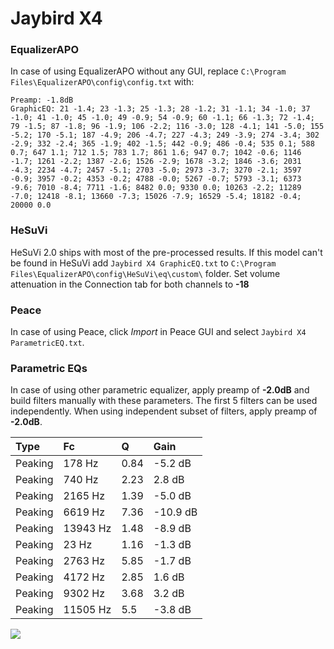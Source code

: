# Jaybird X4

### EqualizerAPO
In case of using EqualizerAPO without any GUI, replace `C:\Program Files\EqualizerAPO\config\config.txt`
with:
```
Preamp: -1.8dB
GraphicEQ: 21 -1.4; 23 -1.3; 25 -1.3; 28 -1.2; 31 -1.1; 34 -1.0; 37 -1.0; 41 -1.0; 45 -1.0; 49 -0.9; 54 -0.9; 60 -1.1; 66 -1.3; 72 -1.4; 79 -1.5; 87 -1.8; 96 -1.9; 106 -2.2; 116 -3.0; 128 -4.1; 141 -5.0; 155 -5.2; 170 -5.1; 187 -4.9; 206 -4.7; 227 -4.3; 249 -3.9; 274 -3.4; 302 -2.9; 332 -2.4; 365 -1.9; 402 -1.5; 442 -0.9; 486 -0.4; 535 0.1; 588 0.7; 647 1.1; 712 1.5; 783 1.7; 861 1.6; 947 0.7; 1042 -0.6; 1146 -1.7; 1261 -2.2; 1387 -2.6; 1526 -2.9; 1678 -3.2; 1846 -3.6; 2031 -4.3; 2234 -4.7; 2457 -5.1; 2703 -5.0; 2973 -3.7; 3270 -2.1; 3597 -0.9; 3957 -0.2; 4353 -0.2; 4788 -0.0; 5267 -0.7; 5793 -3.1; 6373 -9.6; 7010 -8.4; 7711 -1.6; 8482 0.0; 9330 0.0; 10263 -2.2; 11289 -7.0; 12418 -8.1; 13660 -7.3; 15026 -7.9; 16529 -5.4; 18182 -0.4; 20000 0.0
```

### HeSuVi
HeSuVi 2.0 ships with most of the pre-processed results. If this model can't be found in HeSuVi add
`Jaybird X4 GraphicEQ.txt` to `C:\Program Files\EqualizerAPO\config\HeSuVi\eq\custom\` folder.
Set volume attenuation in the Connection tab for both channels to **-18**

### Peace
In case of using Peace, click *Import* in Peace GUI and select `Jaybird X4 ParametricEQ.txt`.

### Parametric EQs
In case of using other parametric equalizer, apply preamp of **-2.0dB** and build filters manually
with these parameters. The first 5 filters can be used independently.
When using independent subset of filters, apply preamp of **-2.0dB**.

| Type    | Fc       |    Q | Gain     |
|:--------|:---------|:-----|:---------|
| Peaking | 178 Hz   | 0.84 | -5.2 dB  |
| Peaking | 740 Hz   | 2.23 | 2.8 dB   |
| Peaking | 2165 Hz  | 1.39 | -5.0 dB  |
| Peaking | 6619 Hz  | 7.36 | -10.9 dB |
| Peaking | 13943 Hz | 1.48 | -8.9 dB  |
| Peaking | 23 Hz    | 1.16 | -1.3 dB  |
| Peaking | 2763 Hz  | 5.85 | -1.7 dB  |
| Peaking | 4172 Hz  | 2.85 | 1.6 dB   |
| Peaking | 9302 Hz  | 3.68 | 3.2 dB   |
| Peaking | 11505 Hz | 5.5  | -3.8 dB  |

![](https://raw.githubusercontent.com/jaakkopasanen/AutoEq/master/results/rtings/avg/Jaybird%20X4/Jaybird%20X4.png)